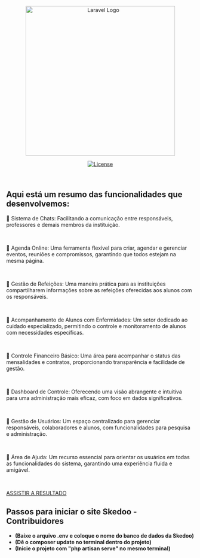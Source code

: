 <p align="center"><a href="https://laravel.com" target="_blank"><img src="https://raw.githubusercontent.com/laravel/art/master/logo-lockup/5%20SVG/2%20CMYK/1%20Full%20Color/laravel-logolockup-cmyk-red.svg" width="400" alt="Laravel Logo"></a></p>

<p align="center">
<a href="https://packagist.org/packages/laravel/framework"><img src="https://img.shields.io/packagist/l/laravel/framework" alt="License"></a>
</p><br>


 <h2>Aqui está um resumo das funcionalidades que desenvolvemos: </h2>
 
<p>🔹 Sistema de Chats: Facilitando a comunicação entre responsáveis, professores e demais membros da instituição.</p><br>
<p>🔹 Agenda Online: Uma ferramenta flexível para criar, agendar e gerenciar eventos, reuniões e compromissos, garantindo que todos estejam na mesma página.</p><br>
<p>🔹 Gestão de Refeições: Uma maneira prática para as instituições compartilharem informações sobre as refeições oferecidas aos alunos com os responsáveis.</p><br>
<p>🔹 Acompanhamento de Alunos com Enfermidades: Um setor dedicado ao cuidado especializado, permitindo o controle e monitoramento de alunos com necessidades específicas.</p><br>
<p>🔹 Controle Financeiro Básico: Uma área para acompanhar o status das mensalidades e contratos, proporcionando transparência e facilidade de gestão.</p><br>
<p>🔹 Dashboard de Controle: Oferecendo uma visão abrangente e intuitiva para uma administração mais eficaz, com foco em dados significativos.</p><br>
<p>🔹 Gestão de Usuários: Um espaço centralizado para gerenciar responsáveis, colaboradores e alunos, com funcionalidades para pesquisa e administração.</p><br>
<p>🔹 Área de Ajuda: Um recurso essencial para orientar os usuários em todas as funcionalidades do sistema, garantindo uma experiência fluida e amigável.</p><br>


[ASSISTIR A RESULTADO](https://drive.google.com/file/d/1DBAYkA6wOqeF2GK76amZQlqKPr2QMNnD/view?usp=sharing)





## Passos para iniciar o site Skedoo - Contribuidores

- **(Baixe o arquivo .env e coloque o nome do banco de dados da Skedoo)**
- **(Dê o composer update no terminal dentro do projeto)**
- **(Inicie o projeto com "php artisan serve" no mesmo terminal)**
